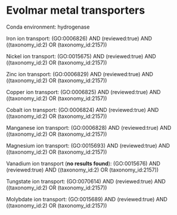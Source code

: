 # Evolmar metal transporters

Conda environment: hydrogenase

Iron ion transport:
(GO:0006826) AND (reviewed:true) AND ((taxonomy_id:2) OR (taxonomy_id:2157))

Nickel ion transport:
(GO:0015675) AND (reviewed:true) AND ((taxonomy_id:2) OR (taxonomy_id:2157))

Zinc ion transport:
(GO:0006829) AND (reviewed:true) AND ((taxonomy_id:2) OR (taxonomy_id:2157))

Copper ion transport:
(GO:0006825) AND (reviewed:true) AND ((taxonomy_id:2) OR (taxonomy_id:2157))

Cobalt ion transport:
(GO:0006824) AND (reviewed:true) AND ((taxonomy_id:2) OR (taxonomy_id:2157))

Manganese ion transport:
(GO:0006828) AND (reviewed:true) AND ((taxonomy_id:2) OR (taxonomy_id:2157))

Magnesium ion transport:
(GO:0015693) AND (reviewed:true) AND ((taxonomy_id:2) OR (taxonomy_id:2157))

Vanadium ion transport (__no results found__):
(GO:0015676) AND (reviewed:true) AND ((taxonomy_id:2) OR (taxonomy_id:2157))

Tungstate ion transport:
(GO:0070614) AND (reviewed:true) AND ((taxonomy_id:2) OR (taxonomy_id:2157))

Molybdate ion transport:
(GO:0015689) AND (reviewed:true) AND ((taxonomy_id:2) OR (taxonomy_id:2157))


